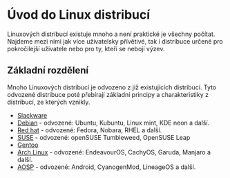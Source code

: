 # Úvod do Linux distribucí
Linuxových distribucí existuje mnoho a není praktické je všechny počítat. Najdeme mezi nimi jak více uživatelsky přívětivé, tak i distribuce určené pro pokročilejší uživatele nebo pro ty, kteří se nebojí výzev.

## Základní rozdělení
Mnoho Linuxových distribucí je odvozeno z již existujících distribucí. Tyto odvozené distribuce poté přebírají základní principy a charakteristiky z distribucí, ze kterých vznikly.

- [Slackware](linux-distribuce/slackware.md)
- [Debian](linux-distribuce/debian.md) - odvozené: Ubuntu, Kubuntu, Linux mint, KDE neon a další.
- [Red hat](linux-distribuce/red-hat.md)  - odvozené: Fedora, Nobara, RHEL a další.
- [SUSE](linux-distribuce/suse.md) - odvozené: openSUSE Tumbleweed, OpenSUSE Leap
- [Gentoo](linux-distribuce/gentoo)
- [Arch Linux](linux-distribuce/archlinux) - odvozené: EndeavourOS, CachyOS, Garuda, Manjaro a další.
- [AOSP](linux-distribuce/aosp) - odvozené: Android, CyanogenMod, LineageOS a další.
